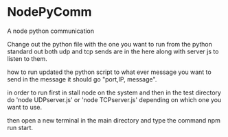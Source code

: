 # NodePyComm
A node python communication 

Change out the python file with the one you want to run from the python standard out both udp and tcp sends are in the here along with
server js to listen to them.


how to run
updated the python script to what ever message you want to send in the message it should go "port,IP, message".

in order to run first in stall node on the system and then in the test directory do 'node UDPserver.js' or 'node TCPserver.js'
depending on which one you want to use.

then open a new terminal in the main directory and type the command npm run start.
